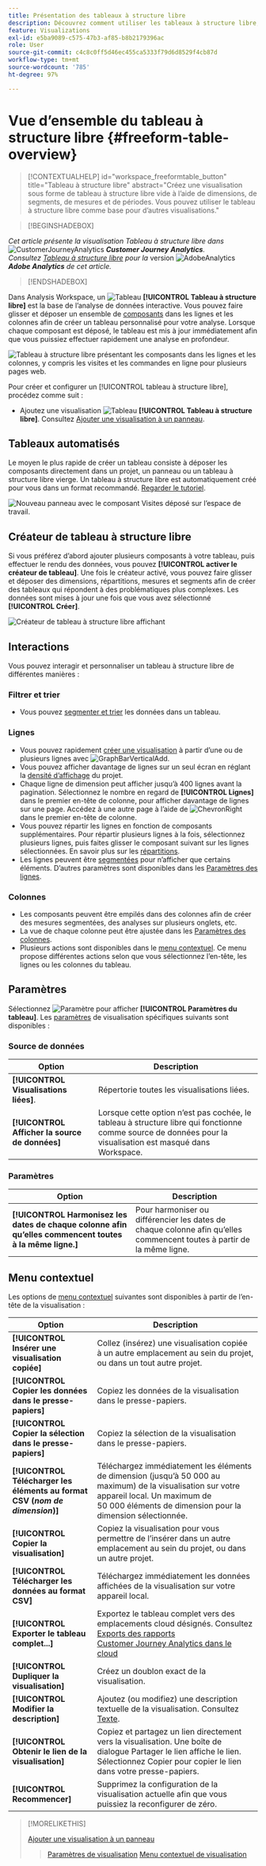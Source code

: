 ```yaml
---
title: Présentation des tableaux à structure libre
description: Découvrez comment utiliser les tableaux à structure libre, qui sont la base de l’analyse des données dans Analysis Workspace.
feature: Visualizations
exl-id: e5ba9089-c575-47b3-af85-b8b2179396ac
role: User
source-git-commit: c4c8c0ff5d46ec455ca5333f79d6d8529f4cb87d
workflow-type: tm+mt
source-wordcount: '785'
ht-degree: 97%

---
```


# Vue d’ensemble du tableau à structure libre {#freeform-table-overview}

<!-- markdownlint-disable MD034 -->

>[!CONTEXTUALHELP]
>id="workspace_freeformtable_button"
>title="Tableau à structure libre"
>abstract="Créez une visualisation sous forme de tableau à structure libre vide à l’aide de dimensions, de segments, de mesures et de périodes. Vous pouvez utiliser le tableau à structure libre comme base pour d’autres visualisations."

<!-- markdownlint-enable MD034 -->


>[!BEGINSHADEBOX]

_Cet article présente la visualisation Tableau à structure libre dans_ ![CustomerJourneyAnalytics](/help/assets/icons/CustomerJourneyAnalytics.svg) _**Customer Journey Analytics**._<br/>_Consultez [Tableau à structure libre](https://experienceleague.adobe.com/fr/docs/analytics/analyze/analysis-workspace/visualizations/freeform-table/freeform-table) pour la_ version ![AdobeAnalytics](/help/assets/icons/AdobeAnalytics.svg) _**Adobe Analytics** de cet article._

>[!ENDSHADEBOX]


Dans Analysis Workspace, un ![Tableau](/help/assets/icons/Table.svg) **[!UICONTROL Tableau à structure libre]** est la base de l’analyse de données interactive. Vous pouvez faire glisser et déposer un ensemble de [composants](/help/components/overview.md) dans les lignes et les colonnes afin de créer un tableau personnalisé pour votre analyse. Lorsque chaque composant est déposé, le tableau est mis à jour immédiatement afin que vous puissiez effectuer rapidement une analyse en profondeur.

![Tableau à structure libre présentant les composants dans les lignes et les colonnes, y compris les visites et les commandes en ligne pour plusieurs pages web.](assets/opening-section.png)

Pour créer et configurer un [!UICONTROL tableau à structure libre], procédez comme suit :

* Ajoutez une visualisation ![Tableau](/help/assets/icons/Table.svg) **[!UICONTROL Tableau à structure libre]**. Consultez [Ajouter une visualisation à un panneau](../freeform-analysis-visualizations.md#add-visualizations-to-a-panel).

## Tableaux automatisés

Le moyen le plus rapide de créer un tableau consiste à déposer les composants directement dans un projet, un panneau ou un tableau à structure libre vierge. Un tableau à structure libre est automatiquement créé pour vous dans un format recommandé. [Regarder le tutoriel](https://experienceleague.adobe.com/fr/docs/analytics-learn/tutorials/analysis-workspace/building-freeform-tables/auto-build-freeform-tables-in-analysis-workspace).

![Nouveau panneau avec le composant Visites déposé sur l’espace de travail.](assets/automated-table.png)

## Créateur de tableau à structure libre

Si vous préférez d’abord ajouter plusieurs composants à votre tableau, puis effectuer le rendu des données, vous pouvez **[!UICONTROL activer le créateur de tableau]**. Une fois le créateur activé, vous pouvez faire glisser et déposer des dimensions, répartitions, mesures et segments afin de créer des tableaux qui répondent à des problématiques plus complexes. Les données sont mises à jour une fois que vous avez sélectionné **[!UICONTROL Créer]**.

![Créateur de tableau à structure libre affichant ](assets/table-builder.png)

## Interactions

Vous pouvez interagir et personnaliser un tableau à structure libre de différentes manières :

### Filtrer et trier

* Vous pouvez [segmenter et trier](filter-and-sort.md) les données dans un tableau.

### Lignes

* Vous pouvez rapidement [créer une visualisation](../freeform-analysis-visualizations.md#visualize) à partir d’une ou de plusieurs lignes avec ![GraphBarVerticalAdd](/help/assets/icons/GraphBarVerticalAdd.svg).
* Vous pouvez afficher davantage de lignes sur un seul écran en réglant la [densité d’affichage](/help/analysis-workspace/build-workspace-project/view-density.md) du projet.
* Chaque ligne de dimension peut afficher jusqu’à 400 lignes avant la pagination. Sélectionnez le nombre en regard de **[!UICONTROL Lignes]** dans le premier en-tête de colonne, pour afficher davantage de lignes sur une page. Accédez à une autre page à l’aide de ![ChevronRight](/help/assets/icons/ChevronRight.svg) dans le premier en-tête de colonne.
* Vous pouvez répartir les lignes en fonction de composants supplémentaires. Pour répartir plusieurs lignes à la fois, sélectionnez plusieurs lignes, puis faites glisser le composant suivant sur les lignes sélectionnées. En savoir plus sur les [répartitions](/help/components/dimensions/t-breakdown-fa.md).
* Les lignes peuvent être [segmentées](/help/components/segments/seg-overview.md) pour n’afficher que certains éléments. D’autres paramètres sont disponibles dans les [Paramètres des lignes](/help/analysis-workspace/visualizations/freeform-table/column-row-settings/table-settings.md).

### Colonnes

* Les composants peuvent être empilés dans des colonnes afin de créer des mesures segmentées, des analyses sur plusieurs onglets, etc.
* La vue de chaque colonne peut être ajustée dans les [Paramètres des colonnes](/help/analysis-workspace/visualizations/freeform-table/column-row-settings/column-settings.md).
* Plusieurs actions sont disponibles dans le [menu contextuel](/help/analysis-workspace/visualizations/freeform-analysis-visualizations.md#context-menu). Ce menu propose différentes actions selon que vous sélectionnez l’en-tête, les lignes ou les colonnes du tableau.


## Paramètres

Sélectionnez ![Paramètre](/help/assets/icons/Setting.svg) pour afficher **[!UICONTROL Paramètres du tableau]**. Les [paramètres](../freeform-analysis-visualizations.md#settings) de visualisation spécifiques suivants sont disponibles :

### Source de données

| Option | Description |
|---|---|
| **[!UICONTROL Visualisations liées]**. | Répertorie toutes les visualisations liées. |
| **[!UICONTROL Afficher la source de données]** | Lorsque cette option n’est pas cochée, le tableau à structure libre qui fonctionne comme source de données pour la visualisation est masqué dans Workspace. |

### Paramètres

| Option | Description |
|---|---|
| **[!UICONTROL Harmonisez les dates de chaque colonne afin qu’elles commencent toutes à la même ligne.]** | Pour harmoniser ou différencier les dates de chaque colonne afin qu’elles commencent toutes à partir de la même ligne. |


## Menu contextuel

Les options de [menu contextuel](../freeform-analysis-visualizations.md#context-menu) suivantes sont disponibles à partir de l’en-tête de la visualisation :

| Option | Description |
| --- | --- |
| **[!UICONTROL Insérer une visualisation copiée]** | Collez (insérez) une visualisation copiée à un autre emplacement au sein du projet, ou dans un tout autre projet. |
| **[!UICONTROL Copier les données dans le presse-papiers]** | Copiez les données de la visualisation dans le presse-papiers. |
| **[!UICONTROL Copier la sélection dans le presse-papiers]** | Copiez la sélection de la visualisation dans le presse-papiers. |
| **[!UICONTROL Télécharger les éléments au format CSV (*nom de dimension*)]** | Téléchargez immédiatement les éléments de dimension (jusqu’à 50 000 au maximum) de la visualisation sur votre appareil local. Un maximum de 50 000 éléments de dimension pour la dimension sélectionnée. |
| **[!UICONTROL Copier la visualisation]** | Copiez la visualisation pour vous permettre de l’insérer dans un autre emplacement au sein du projet, ou dans un autre projet. |
| **[!UICONTROL Télécharger les données au format CSV]** | Téléchargez immédiatement les données affichées de la visualisation sur votre appareil local. |
| **[!UICONTROL Exporter le tableau complet...]** | Exportez le tableau complet vers des emplacements cloud désignés. Consultez [Exports des rapports Customer Journey Analytics dans le cloud](../../export/export-cloud.md) |
| **[!UICONTROL Dupliquer la visualisation]** | Créez un doublon exact de la visualisation. |
| **[!UICONTROL Modifier la description]** | Ajoutez (ou modifiez) une description textuelle de la visualisation. Consultez [Texte](../text.md). |
| **[!UICONTROL Obtenir le lien de la visualisation]** | Copiez et partagez un lien directement vers la visualisation. Une boîte de dialogue Partager le lien affiche le lien. Sélectionnez Copier pour copier le lien dans votre presse-papiers. |
| **[!UICONTROL Recommencer]** | Supprimez la configuration de la visualisation actuelle afin que vous puissiez la reconfigurer de zéro. |


>[!MORELIKETHIS]
>
>[Ajouter une visualisation à un panneau](/help/analysis-workspace/visualizations/freeform-analysis-visualizations.md#add-visualizations-to-a-panel)
>>[Paramètres de visualisation](/help/analysis-workspace/visualizations/freeform-analysis-visualizations.md#settings)
>>[Menu contextuel de visualisation](/help/analysis-workspace/visualizations/freeform-analysis-visualizations.md#context-menu)
>
